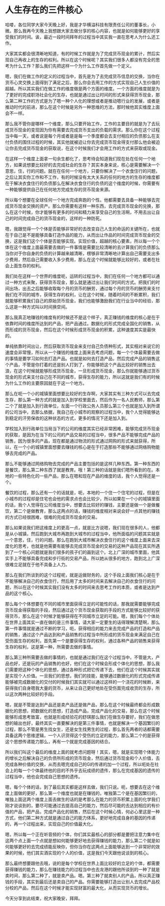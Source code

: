 # 人生存在的三件核心



哈喽，各位同学大家今天晚上好，我是才华横溢科技有限责任公司的董事长，小微。那么我再今天晚上我想跟大家去做分享的核心内容，也就是如何能够更好的享受我们的时间。诶，最近一段时间拜年的过程当中其实我一直在思考人为什么还工作。

大家其实都会很清晰地知道，有的时候工作就是为了完成货币现金的累计，然后实现自己再收上的生存的权利。所以在这个时候呢？其实我们很多人都没有完全的思考为什么工作？那么我们先把这样一个为什么工作首先做一个定义。

嗯，我们在做工作的定义的过程当中，首先是为了去完成货币信息的交换，当你在货币心灵交换上面得到了满足之后，那么你会去用工作的方式实现自己人生价值的超越。所以其实我们在做工作的维度做是两个方面的维度。一个方面的维度就是为了更好的完成职场社会化的生存，也就是通过出让时间的形式来获得货币现金，那么第二种工作的方式是为了嗯一种个人化的理想或者是推动嗯行业的发展，或者是推动时代的前进，那么在这个时候是另外一种思维的方法，那时候他其实维度上面会不一样。

那么我不管你是哪样一个维度，那么只要开始工作，工作的主要目的就是为了去玩成货币现金的变现因为你有需要去完成货币支出的负载的需求。那么你在这个过程当中每一天，或者说是每个月或者是是每一个季度都会去支付相应的负债那么在支付负债的围住过程的时候，其实他就被迫让你去完成货币现金得支付那么他会被迫让你去完成货币现金的获取说，在这个时候我们才会用工作的方式来获取或现金。

在这样一个维度上面拿一句余生都化了，思考待会知道我们现在处在任何一个地方，如果说想要比较好的去完成社会的生存？其实本身来说，核心是需要解决一个意思，住，行的问题。就在在任何一个地方，只要你解决了一个衣食住行的问题，之后让其实你工作和不工作，有的时候没有太大关系的任何的地方的生存的维度都在于解决衣食住行的负债那么在解决衣食住行的负债的这个维度的时候，你需要有一种能够提供自己在任何地方完成生存的货币现金来源。

所以每个想要在全球任何一个地方完成奔跑的个性。他都需要去具备一种能够去完成货币现金交换的资产。那么你需要有这样一种东西，去完成货币现金的兑换，那么在这个时候，你才能够有更多的时间和精力来享受自己的生活啊，不用去出让自己的时间完成自己的货币现金的，这样的一种防死。

嗯，我跟觉得一个个体是否能够非常好的去改变自己人生的命运的关键所在，也就在于自己是不是能够具备打造作品的能力，从而出让作品的时间完成货币现金的交换，这是我们这个个体是否能够实现。实现价值，超越的核心要素，所以每一个个体在这个维度上面最需要去做的一件事情是需要比较清晰的去计算我们的负债那么当你对于你自身的负债的计算越来越清晰，楞够非常清晰地计算出自己需要支出多少费用，然后自己需要收入多少费用，那么在这个时候就能够比较好的，或者在社会上面生存的权利。

我们处在这样一个世界的维度呃，运转的过程当中，我们在任何一个地方都可以通过一种方式来聚，获得货币现金，那么就是通过出让我们时间的方式。把我们的时间出场，出去之后能够收取每个月的货币的酬劳，通过每个月的货币的酬劳来支付我们在不同的城市，获得生存的权利，让在这个时候，随着时间的不断累积，我们就能够积累我们自己的原始货币现金，我们也能够激励我们在行业当中的经验，那么这是一种方式叫以时间换空间。

那么我真正地赚钱的维度有的时候还不是这个样子，真正赚钱的维度的核心是在于依靠时间的维度所达到的产品，把产品通过。数据化的形式完成全国化的销售，从而形成的货币现金，然后在这个时候形成货币现金的积累，这种速度其实是最快的。

单纯依靠时间出让，然后获取货币现金来支付自己负债种形式，其实相对来说它的速度会非常慢，所以从一个赚钱的维度上面来去考虑问题，每一个个体最需要去做的事情是要学习如何去打造产品。也就是如何去打造产品，然后完成产品的销售这个产品，不管是你打着的还是别人打到了，你能够把这个产品比较好的销售出去浪，在这个时候就能够形成货币现金，一旦形成货币现金，那么你就能够通过货币现金的形式来支付自己在不同的城市，获得生存的能力，所以这就是我们有的时候为什么工作的主要原因就在于这一个地方。

那么在呃一个小的城镇里面想要比较好的生存啊，大家其实有三种方式可以去完成生存，那么第一种方式的就是加入到学校里面去，然后作为一名人民教师，那么第二个了就是加入到行政单位，左面一个行政公务人员那么第三个也就是加入到所谓的公司当中，去那么依据，我自己在小城市的观察的过程当中，我个人觉得能够达到稳定的汗劳保收的这种状态的方式，更多的情况下还是加入到。

学校加入到行政单位当局当下的公司的维度其实已经非常困难，能够完成货币现金的获取，是因为在当下的公司的产品交易的过程当中，很多产品不能够完成产品的销售，因为很多的产品，现在都是通过物流的形式通过网购的形式来就获得，所以，在一个小的城镇里面想要去赚钱的核心是在于打造那些不能够通过网络购物能够去完成的产品。

那么不能够通过网络购物去完成的产品主要包括的是这样几种东西。第一种东西的是餐饮，那么第二种东西了就是教育。哦！第三种的话就是我们嗯所看到的在。本地的一些特色化的一些产品，那么在嗯和现在产品的维度的话，我个人觉得还是一个。

餐饮的过程，那么还有一个的话就是，呃，本地的一个住一个住宅的过程，但是在小城市的过程却是住宅也会他的需求点也会比较少，所以如果在一个小的城镇里面的话，我个人觉得在公司维度当中，想要去比较好的赚钱，主要还是做一个是做餐饮，第二个是做教育，那么这两点的话，赚钱的维度相对来说会好一点其他的赚钱的方式已经很困难，很难的完成货币现金的交易。

那么如果说我们把这维度上的更高一点，就是比方说嗯，我们现在很多的人，他都是从小城镇，然后跑到大城市再跑到大城市的过程当中，他所面临的问题其实就是一个意思，住，行的问题。那么在跑到大城市解决衣食住行的这个维度上面来去深度化的思考，也就是他需要有能够去完成货币现金的交易的这种产品现在其实所遇到了一个核心问题就是我们很多的孩子们的画到这个。北上广深的城市里面，他其实手上不能够具备完成和步行街的交易产品，所以她从很多的地方，跑到北上广深很难立足就在于他不具备上人力。

那么在我们所谈到的这个过程呢，就是运做财务的，这个手段上面我们核心是在于不能够解决自己的衣食住行，然后用了太多的时间来去解决自己的衣食住行的问题，所以在这个时候其实我们没有太多的时间来去思考工作的本质，或者是达到产品的这个核心。

那么每个个体想要在不同的城市里面获得立足的可能性的话，那我就需要能够完成货币现金得获取的手段，然后通过这个货币现金获取的手段的方式能够比较好的获得货币，那么在这个时候才能够获得在不同城市立足的可能。嗯，我们每个个体处在世界上面其实一直在做的是三件事情，请大家一定要生的话得理解清楚啊，那么第一件事情就是通过不断的学习，呃，获得相应的能力来去完成产品的打造和产品的销售，通过这个产品达到和产品销售的过程当中所形成的货币现金来满足自己在受伤面生存的权利，首先第一个是要获得生存的权利，通过各种产品的销售来获得生存的权利，这是第一种，所需要去做的事情。

那么第三种所需要去做的事情的，也就是通过我们在这个过程当中，不管是大，产品也好，还是玩的产品销售的也好，他们在这个时候会形成个体化的思想，那么我们需要把这种个体化的思想，通过各种形式把它传递下去，他们在这个时候其实就是实现个人价值。一旦我们的思想，我们的技能，能够通过数据化的形式完成传递能够被完成数据化的交付的时候我们其实就可以通过这样的一个浇花的时候断，来获得我们自身嗯我大量的货币，从来让自己更好地处在受伤面完成收货的生存，所以这次两种比较好的手段。

嗯，就是不管是达到产品还是卖产品还是做产品，那么在这个时候最终都会形成数据化的思想，把数据化的思想，打造成产品，完成产品化的交易，那么在这个时候能够形成思考致富，也就是形成经验花的舒琪那么我们在做生存要好，我们在做思想的输出也好，最终其实一直要解决的是第三件事情，也就是解决一个基因繁衍的过程，那么不管是男生找女生，还是女生找男生的过程，那么首先两者的话都需要具备这两个思维逻辑，一个人识货得这个受伤的立足的能力，那么第二个的是获得这个思想传递能力那么，再有一个就是完成基因的结合。

所以我们叫这个最后的维度上面的就考虑问题呀！其实，嗯，就是实现嗯个体能力的增长之后解决自己的负债所形成的货币现金，然后通过货币现金和个人价值，去完成各种价值的交换，从而去嗯完成自己的G的传递的加一个过程，所以呃处在社会上的每一个个体最终他的目的不外乎去玩成绩的遗传，那么在完成基因的遗传的过程当中，他也会完成自己思想的遗传。

嗯，每个个体的话，到了最后其实都是这样去做，我们只说。呃，想要去在这个维度上面做的更好，那么第一个维度也就是在赚钱的，唯独第二个是在基因繁衍的，唯独上面这两个维度上面去做生的话的是考那么在能力的货币积累上面的化学我们刚才说谈到的，要尽可能通过去提高自己的能力，然后尽可能的去达到相应的有价值的产品，把产品，完成产品化的销售，然后在这个时候心情，何必心里这是一种方式，他们第二种方式就是通过自己的能力体系，更好地完成自身的基因的传递的，再一个过程出来，实现自己的价值最大化。

嗯，所以每一个正在听音频的个体，你们其实最核心的部分都是要把注意力集中在这两个点上面一个点就是想如何能够更好地去获得赚钱的能力，那么第二个就是如何能够更好的去完成绩能反映你，但你当你在这两点上面能够达到一个非常好的效果的时候，他们其实酒实现的个人的价值，这是我们今天跟他说谈到的核心。

那么最终想要跟他去哦，说的是每个学校在世界上面比较好的立足的个体，都需要获得赚钱的能力，那么在赚钱能力的过程当中也去龙港的跟他所谈到的一种了就是卖时间，那么第二种了，就是卖产品。嗯。第三种了就卖别人的产品，所以真正赚钱的手段，其实到最后还是卖自己的产品。你需要能够打造出让别人去完成产品校分校的产品，然后在这个时候才能实现财富的最大化，从而实现货币的增长。

今天分享到此结束，祝大家晚安，拜拜。
